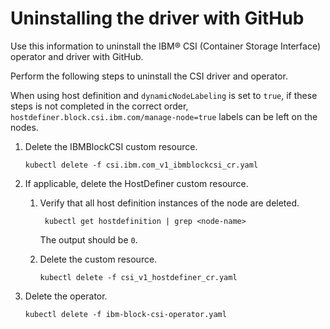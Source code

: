 # Uninstalling the driver with GitHub

Use this information to uninstall the IBM® CSI (Container Storage Interface) operator and driver with GitHub.

Perform the following steps to uninstall the CSI driver and operator.

When using host definition and `dynamicNodeLabeling` is set to `true`, if these steps is not completed in the correct order, `hostdefiner.block.csi.ibm.com/manage-node=true` labels can be left on the nodes.

1. Delete the IBMBlockCSI custom resource.

    ```
    kubectl delete -f csi.ibm.com_v1_ibmblockcsi_cr.yaml
    ```

2. If applicable, delete the HostDefiner custom resource.

    1. Verify that all host definition instances of the node are deleted.
     
            kubectl get hostdefinition | grep <node-name>
     
        The output should be `0`.

     2. Delete the custom resource.
    
        ```
        kubectl delete -f csi_v1_hostdefiner_cr.yaml
        ```

3. Delete the operator.

    ```
    kubectl delete -f ibm-block-csi-operator.yaml
    ```




